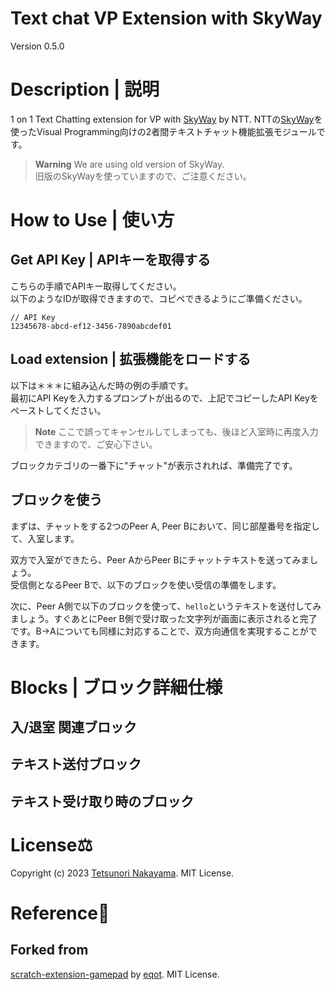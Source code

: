 # Text chat VP Extension with SkyWay
Version 0.5.0   

# Description | 説明
1 on 1 Text Chatting extension for VP with [SkyWay](https://skyway.ntt.com/ja/) by NTT.
NTTの[SkyWay](https://skyway.ntt.com/ja/)を使ったVisual Programming向けの2者間テキストチャット機能拡張モジュールです。 
> **Warning**
> We are using old version of SkyWay.  
> 旧版のSkyWayを使っていますので、ご注意ください。

# How to Use | 使い方
## Get API Key | APIキーを取得する
こちらの手順でAPIキー取得してください。  
以下のようなIDが取得できますので、コピペできるようにご準備ください。
```
// API Key
12345678-abcd-ef12-3456-7890abcdef01
```

## Load extension | 拡張機能をロードする
以下は＊＊＊に組み込んだ時の例の手順です。  
最初にAPI Keyを入力するプロンプトが出るので、上記でコピーしたAPI Keyをペーストしてください。  

> **Note**
> ここで誤ってキャンセルしてしまっても、後ほど入室時に再度入力できますので、ご安心下さい。

ブロックカテゴリの一番下に"チャット"が表示されれば、準備完了です。

## ブロックを使う
まずは、チャットをする2つのPeer A, Peer Bにおいて、同じ部屋番号を指定して、入室します。

双方で入室ができたら、Peer AからPeer Bにチャットテキストを送ってみましょう。  
受信側となるPeer Bで、以下のブロックを使い受信の準備をします。

次に、Peer A側で以下のブロックを使って、`hello`というテキストを送付してみましょう。すぐあとにPeer B側で受け取った文字列が画面に表示されると完了です。B→Aについても同様に対応することで、双方向通信を実現することができます。


# Blocks | ブロック詳細仕様
## 入/退室 関連ブロック
## テキスト送付ブロック
## テキスト受け取り時のブロック
## 




# License⚖️
Copyright (c) 2023 [Tetsunori Nakayama](https://github.com/tetunori). MIT License.

# Reference📖

## Forked from
[scratch-extension-gamepad](https://github.com/eqot/scratch-extension-gamepad) by [eqot](https://github.com/eqot). MIT License.
